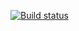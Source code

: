 [![Build status](https://ci.appveyor.com/api/projects/status/2q6mqbv1m8ywwrmv?svg=true)](https://ci.appveyor.com/project/Elenaclinic/postmanecho)
